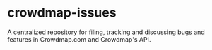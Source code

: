 crowdmap-issues
===============

A centralized repository for filing, tracking and discussing bugs and features in Crowdmap.com and Crowdmap's API.